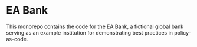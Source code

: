 # EA Bank

This monorepo contains the code for the EA Bank, a fictional global bank serving as an example institution for demonstrating best practices in policy-as-code.
